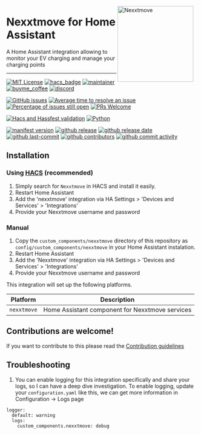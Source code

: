 <img src="https://github.com/geertmeersman/nexxtmove/raw/main/images/brand/logo.png"
     alt="Nexxtmove"
     align="right"
     style="width: 200px;margin-right: 10px;" />

# Nexxtmove for Home Assistant

A Home Assistant integration allowing to monitor your EV charging and manage your charging points

---

<!-- [START BADGES] -->
<!-- Please keep comment here to allow auto update -->

[![MIT License](https://img.shields.io/github/license/geertmeersman/nexxtmove?style=for-the-badge)](https://github.com/geertmeersman/nexxtmove/blob/master/LICENSE)
[![hacs_badge](https://img.shields.io/badge/HACS-Custom-orange.svg?style=for-the-badge)](https://github.com/hacs/integration)
[![maintainer](https://img.shields.io/badge/maintainer-Geert%20Meersman-green?style=for-the-badge&logo=github)](https://github.com/geertmeersman)
[![buyme_coffee](https://img.shields.io/badge/Buy%20me%20a%20Duvel-donate-yellow?style=for-the-badge&logo=buymeacoffee)](https://www.buymeacoffee.com/geertmeersman)
[![discord](https://img.shields.io/discord/1094193683332612116?style=for-the-badge&logo=discord)](https://discord.gg/PTpExQJsWA)

[![GitHub issues](https://img.shields.io/github/issues/geertmeersman/nexxtmove)](https://github.com/geertmeersman/nexxtmove/issues)
[![Average time to resolve an issue](http://isitmaintained.com/badge/resolution/geertmeersman/nexxtmove.svg)](http://isitmaintained.com/project/geertmeersman/nexxtmove)
[![Percentage of issues still open](http://isitmaintained.com/badge/open/geertmeersman/nexxtmove.svg)](http://isitmaintained.com/project/geertmeersman/nexxtmove)
[![PRs Welcome](https://img.shields.io/badge/PRs-Welcome-brightgreen.svg)](https://github.com/geertmeersman/nexxtmove/pulls)

[![Hacs and Hassfest validation](https://github.com/geertmeersman/nexxtmove/actions/workflows/validate.yml/badge.svg)](https://github.com/geertmeersman/nexxtmove/actions/workflows/validate.yml)
[![Python](https://img.shields.io/badge/Python-FFD43B?logo=python)](https://github.com/geertmeersman/nexxtmove/search?l=python)

[![manifest version](https://img.shields.io/github/manifest-json/v/geertmeersman/nexxtmove/master?filename=custom_components%2Fnexxtmove%2Fmanifest.json)](https://github.com/geertmeersman/nexxtmove)
[![github release](https://img.shields.io/github/v/release/geertmeersman/nexxtmove?logo=github)](https://github.com/geertmeersman/nexxtmove/releases)
[![github release date](https://img.shields.io/github/release-date/geertmeersman/nexxtmove)](https://github.com/geertmeersman/nexxtmove/releases)
[![github last-commit](https://img.shields.io/github/last-commit/geertmeersman/nexxtmove)](https://github.com/geertmeersman/nexxtmove/commits)
[![github contributors](https://img.shields.io/github/contributors/geertmeersman/nexxtmove)](https://github.com/geertmeersman/nexxtmove/graphs/contributors)
[![github commit activity](https://img.shields.io/github/commit-activity/y/geertmeersman/nexxtmove?logo=github)](https://github.com/geertmeersman/nexxtmove/commits/main)

<!-- [END BADGES] -->

## Installation

### Using [HACS](https://hacs.xyz/) (recommended)

1. Simply search for `Nexxtmove` in HACS and install it easily.
2. Restart Home Assistant
3. Add the 'nexxtmove' integration via HA Settings > 'Devices and Services' > 'Integrations'
4. Provide your Nexxtmove username and password

### Manual

1. Copy the `custom_components/nexxtmove` directory of this repository as `config/custom_components/nexxtmove` in your Home Assistant instalation.
2. Restart Home Assistant
3. Add the 'Nexxtmove' integration via HA Settings > 'Devices and Services' > 'Integrations'
4. Provide your Nexxtmove username and password

This integration will set up the following platforms.

| Platform    | Description                                     |
| ----------- | ----------------------------------------------- |
| `nexxtmove` | Home Assistant component for Nexxtmove services |

## Contributions are welcome!

If you want to contribute to this please read the [Contribution guidelines](CONTRIBUTING.md)

## Troubleshooting

1. You can enable logging for this integration specifically and share your logs, so I can have a deep dive investigation. To enable logging, update your `configuration.yaml` like this, we can get more information in Configuration -> Logs page

```
logger:
  default: warning
  logs:
    custom_components.nexxtmove: debug
```

